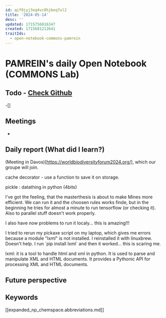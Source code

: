 ```yaml
---
id: qif0jyj3eq4vc0hjboq7ul2
title: '2024-05-14'
desc: ''
updated: 1715756016347
created: 1715681212641
traitIds:
  - open-notebook-commons-pamrein
---
```


# PAMREIN's daily Open Notebook (COMMONS Lab)

## Todo - [Check Github](https://github.com/orgs/commons-research/projects/2/views/1)
-[]


## Meetings
-


## Daily report (What did I learn?)
(Meeting in Davos)[https://worldbiodiversityforum2024.org/], which our groupe will join. 

cache decorator - use a function to save it on storage.

pickle : datathing in python (4bits)


I've got the feeling, that the masterthesis is about to make Mines more efficient. We can run it and the choosen rules works finde, but in the beginning he tries for almost a minute to run tensorflow (or checking it). Also to parallel stuff doesn't work properly.

I also have now problems to run it localy... this is amazing!!!

I tried to rerun my pickaxe script on my laptop, which gives me errors because a module "lxml" is not installed. 
I reinstalled it with linuxbrew. Doesn't help. I run ´pip install lxml´ and then it worked... this is scaring me.

lxml: it is a tool to handle html and xml in python. It is used to parse and manipulate XML and HTML documents. It provides a Pythonic API for processing XML and HTML documents.


## Future perspective



## Keywords
[[expanded_np_chemspace.abbreviations.md]]
